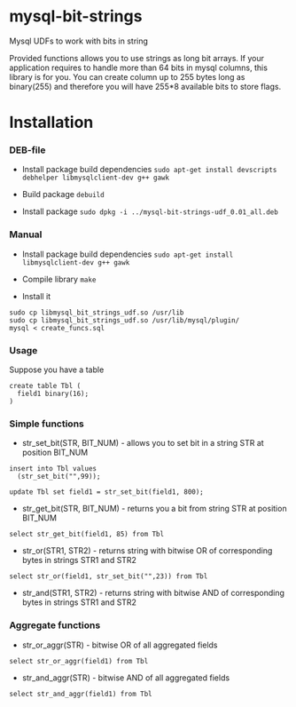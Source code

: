 # mysql-bit-strings
Mysql UDFs to work with bits in string

Provided functions allows you to use strings as long bit arrays. If your application requires to handle more than 64 bits in mysql columns, this library is for you. You can create column up to 255 bytes long as binary(255) and therefore you will have 255*8 available bits to store flags.

# Installation
### DEB-file
* Install package build dependencies
```sudo apt-get install devscripts debhelper libmysqlclient-dev g++ gawk```

* Build package ```debuild```

* Install package ```sudo dpkg -i ../mysql-bit-strings-udf_0.01_all.deb```

### Manual
* Install package build dependencies
```sudo apt-get install libmysqlclient-dev g++ gawk```

* Compile library ```make```

* Install it
```
sudo cp libmysql_bit_strings_udf.so /usr/lib
sudo cp libmysql_bit_strings_udf.so /usr/lib/mysql/plugin/
mysql < create_funcs.sql
```
### Usage

Suppose you have a table
```
create table Tbl (
  field1 binary(16);
)
```
### Simple functions

* str_set_bit(STR, BIT_NUM) - allows you to set bit in a string STR at position BIT_NUM
```
insert into Tbl values
  (str_set_bit("",99));
  
update Tbl set field1 = str_set_bit(field1, 800);
```

* str_get_bit(STR, BIT_NUM) - returns you a bit from string STR at position BIT_NUM
```
select str_get_bit(field1, 85) from Tbl
```

* str_or(STR1, STR2) - returns string with bitwise OR of corresponding bytes in strings STR1 and STR2
```
select str_or(field1, str_set_bit("",23)) from Tbl
```

* str_and(STR1, STR2) - returns string with bitwise AND of corresponding bytes in strings STR1 and STR2

### Aggregate functions

* str_or_aggr(STR) - bitwise OR of all aggregated fields
```
select str_or_aggr(field1) from Tbl
```

* str_and_aggr(STR) - bitwise AND of all aggregated fields
```
select str_and_aggr(field1) from Tbl
```
